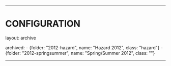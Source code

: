 ---

# CONFIGURATION
layout: archive

archived:
    - {folder: "2012-hazard", name: "Hazard 2012", class: "hazard"}
    - {folder: "2012-springsummer", name: "Spring/Summer 2012", class: ""}
    
---